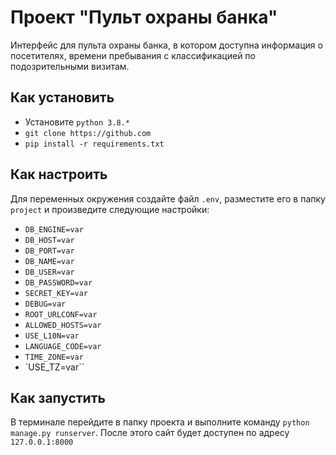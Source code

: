 # Проект "Пульт охраны банка"
Интерфейс для пульта охраны банка, в котором доступна информация о посетителях, времени пребывания с классификацией по подозрительными визитам. 

## Как установить
* Установите `python 3.8.*`
* `git clone https://github.com`
* `pip install -r requirements.txt`

## Как настроить
Для переменных окружения создайте файл `.env`, разместите его в папку `project` и произведите следующие настройки:
* `DB_ENGINE=var`
* `DB_HOST=var`
* `DB_PORT=var`
* `DB_NAME=var`
* `DB_USER=var`
* `DB_PASSWORD=var`
* `SECRET_KEY=var`
* `DEBUG=var`
* `ROOT_URLCONF=var`
* `ALLOWED_HOSTS=var`
* `USE_L10N=var`
* `LANGUAGE_CODE=var`
* `TIME_ZONE=var`
* `USE_TZ=var``

## Как запустить
В терминале перейдите в папку проекта и выполните команду `python manage.py runserver`. После этого сайт будет доступен по адресу `127.0.0.1:8000`
